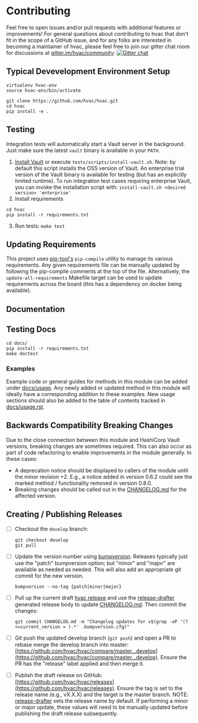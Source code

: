 # Contributing

Feel free to open issues and/or pull requests with additional features or improvements! For general questions about contributing to hvac that don't fit in the scope of a GitHub issue, and for any folks are interested in becoming a maintainer of hvac, please feel free to join our gitter chat room for discussions at [gitter.im/hvac/community](https://gitter.im/hvac/community): [![Gitter chat](https://badges.gitter.im/hvac/community.png)](https://gitter.im/hvac/community)

## Typical Devevelopment Environment Setup

```
virtualenv hvac-env
source hvac-env/bin/activate

git clone https://github.com/hvac/hvac.git
cd hvac
pip install -e .
```

## Testing

Integration tests will automatically start a Vault server in the background. Just make sure
the latest `vault` binary is available in your `PATH`.

1. [Install Vault](https://vaultproject.io/docs/install/index.html) or execute `tests/scripts/install-vault.sh`. Note: by default this script installs the OSS version of Vault. An enterprise trial version of the Vault binary is available for testing (but has an explicitly limited runtime). To run integration test cases requiring enterprise Vault, you can invoke the installation script with: `install-vault.sh <desired version> 'enterprise'`
2. Install requirements
```
cd hvac
pip install -r requirements.txt
```
3. Run tests: `make test`

## Updating Requirements

This project uses [pip-tool's](https://pypi.org/project/pip-tools/) `pip-compile` utility to manage its various requirements.
Any given requirements file can be manually updated by following the pip-compile comments at the top of the file. Alternatively, the `update-all-requirements` Makefile target can be used to update requirements across the board (this has a dependency on docker being available).

## Documentation

## Testing Docs

```
cd docs/
pip install -r requirements.txt
make doctest
```

### Examples

Example code or general guides for methods in this module can be added under [docs/usage](docs/usage). Any newly added or updated method in this module will ideally have a corresponding addition to these examples. New usage sections should also be added to the table of contents tracked in [docs/usage.rst](docs/usage.rst).

## Backwards Compatibility Breaking Changes

Due to the close connection between this module and HashiCorp Vault versions, breaking changes are sometimes required. This can also occur as part of code refactoring to enable improvements in the module generally. In these cases:

* A deprecation notice should be displayed to callers of the module until the minor revision +2. E.g., a notice added in version 0.6.2 could see the marked method / functionality removed in version 0.8.0.
* Breaking changes should be called out in the [CHANGELOG.md](CHANGELOG.md) for the affected version.

## Creating / Publishing Releases

- [ ] Checkout the `develop` branch:
  ```
  git checkout develop
  git pull
  ```
- [ ] Update the version number using [bumpversion](https://github.com/peritus/bumpversion). Releases typically just use the "patch" bumpversion option; but "minor" and "major" are available as needed as needed. This will also add an appropriate git commit for the new version.
  ```
  bumpversion --no-tag {patch|minor|major}
  ```
- [ ] Pull up the current draft [hvac release](https://github.com/hvac/hvac/releases/) and use the [release-drafter](https://github.com/toolmantim/release-drafter) generated release body to update [CHANGELOG.md](CHANGELOG.md). Then commit the changes:
  ```
  git commit CHANGELOG.md -m "Changelog updates for v$(grep -oP '(?<=current_version = ).*' .bumpversion.cfg)"
  ```
- [ ] Git push the updated develop branch (`git push`) and open a PR to rebase merge the develop branch into master:  [https://github.com/hvac/hvac/compare/master...develop](https://github.com/hvac/hvac/compare/master...develop). Ensure the PR has the "release" label applied and then merge it.

- [ ] Publish the draft release on GitHub: [https://github.com/hvac/hvac/releases](https://github.com/hvac/hvac/releases). Ensure the tag is set to the release name (e.g., vX.X.X) and the target is the master branch.
  NOTE: [release-drafter](https://github.com/toolmantim/release-drafter) sets the release name by default. If performing a minor or major update, these values will need to be manually updated before publishing the draft release subsequently.
